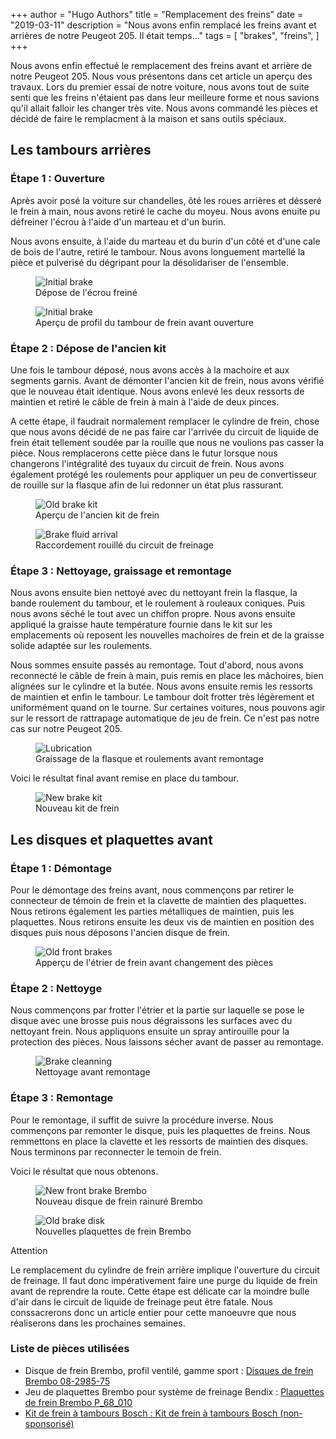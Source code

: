 +++
author = "Hugo Authors"
title = "Remplacement des freins"
date = "2019-03-11"
description = "Nous avons enfin remplacé les freins avant et arrières de notre Peugeot 205. Il était temps..."
tags = [
    "brakes",
    "freins",
]
+++

Nous avons enfin effectué le remplacement des freins avant et arrière de notre Peugeot 205. Nous vous présentons dans cet article un aperçu des travaux. Lors du premier essai de notre voiture, nous avons tout de suite senti que les freins n'étaient pas dans leur meilleure forme et nous savions qu'il allait falloir les changer très vite. Nous avons commandé les pièces et décidé de faire le remplacment à la maison et sans outils spéciaux.

## Les tambours arrières
### Étape 1 : Ouverture
Après avoir posé la voiture sur chandelles, ôté les roues arrières et désseré le frein à main, nous avons retiré le cache du moyeu. Nous avons enuite pu défreiner l'écrou à l'aide d'un marteau et d'un burin.

Nous avons ensuite, à l'aide du marteau et du burin d'un côté et d'une cale de bois de l'autre, retiré le tambour. Nous avons longuement martellé la pièce et pulverisé du dégripant pour la désolidariser de l'ensemble.

<figure>
    <img src="/images/brakes-replacement/1.jpg" alt="Initial brake">
    <figcaption>Dépose de  l'écrou freiné</figcaption>
</figure>

<figure>
  <img src="/images/brakes-replacement/2.jpg" alt="Initial brake">
  <figcaption>Aperçu de profil du tambour de frein avant ouverture</figcaption>
</figure>

### Étape 2 : Dépose de l'ancien kit
Une fois le tambour déposé, nous avons accès à la machoire et aux segments garnis. Avant de démonter l'ancien kit de frein, nous avons vérifié que le nouveau était identique. Nous avons enlevé les deux ressorts de maintien et retiré le câble de frein à main à l'aide de deux pinces.

A cette étape, il faudrait normalement remplacer le cylindre de frein, chose que nous avons décidé de ne pas faire car l'arrivée du circuit de liquide de frein était tellement soudée par la rouille que nous ne voulions pas casser la pièce. Nous remplacerons cette pièce dans le futur lorsque nous changerons l'intégralité des tuyaux du circuit de frein. Nous avons également protégé les roulements pour appliquer un peu de convertisseur de rouille sur la flasque afin de lui redonner un état plus rassurant.

<figure>
    <img src="/images/brakes-replacement/3.jpg" alt="Old brake kit">
    <figcaption>Aperçu de l'ancien kit de frein</figcaption>
</figure>
<figure>
  <img src="/images/brakes-replacement/4.jpg" alt="Brake fluid arrival">
  <figcaption>Raccordement rouillé du circuit de freinage</figcaption>
</figure>

### Étape 3 : Nettoyage, graissage et remontage
Nous avons ensuite bien nettoyé avec du nettoyant frein la flasque, la bande roulement du tambour, et le roulement à rouleaux coniques. Puis nous avons séché le tout avec un chiffon propre. Nous avons ensuite appliqué la graisse haute température fournie dans le kit sur les emplacements où reposent les nouvelles machoires de frein et de la graisse solide adaptée sur les roulements.

Nous sommes ensuite passés au remontage. Tout d'abord, nous avons reconnecté le câble de frein à main, puis remis en place les mâchoires, bien alignées sur le cylindre et la butée. Nous avons ensuite remis les ressorts de maintien et enfin le tambour. Le tambour doit frotter très légèrement et uniformément quand on le tourne. Sur certaines voitures, nous pouvons agir sur le ressort de rattrapage automatique de jeu de frein. Ce n'est pas notre cas sur notre Peugeot 205.

<figure>
    <img src="/images/brakes-replacement/5.jpg" alt="Lubrication">
    <figcaption>Graissage de la flasque et roulements avant remontage</figcaption>
</figure>

Voici le résultat final avant remise en place du tambour.
<figure>
    <img src="/images/brakes-replacement/6.jpg" alt="New brake kit">
    <figcaption>Nouveau kit de frein</figcaption>
</figure>

## Les disques et plaquettes avant
### Étape 1 : Démontage
Pour le démontage des freins avant, nous commençons par retirer le connecteur de témoin de frein et la clavette de maintien des plaquettes. Nous retirons également les parties métalliques de maintien, puis les plaquettes. Nous retirons ensuite les deux vis de maintien en position des disques puis nous déposons l'ancien disque de frein.
<figure>
    <img src="/images/brakes-replacement/7.jpg" alt="Old front brakes">
    <figcaption>Apperçu de l'étrier de frein avant changement des pièces</figcaption>
</figure>

### Étape 2 : Nettoyge
Nous commençons par frotter l'étrier et la partie sur laquelle se pose le disque avec une brosse puis nous dégraissons les surfaces avec du nettoyant frein. Nous appliquons ensuite un spray antirouille pour la protection des pièces. Nous laissons sécher avant de passer au remontage.
<figure>
    <img src="/images/brakes-replacement/9.jpg" alt="Brake cleanning">
    <figcaption>Nettoyage avant remontage</figcaption>
</figure>

### Étape 3 : Remontage
Pour le remontage, il suffit de suivre la procédure inverse. Nous commençons par remonter le disque, puis les plaquettes de freins. Nous remmettons en place la clavette et les ressorts de maintien des disques. Nous terminons par reconnecter le temoin de frein.

Voici le résultat que nous obtenons.
<figure>
    <img src="/images/brakes-replacement/10.jpg" alt="New front brake Brembo">
    <figcaption>Nouveau disque de frein rainuré Brembo</figcaption>
</figure>
<figure>
    <img src="/images/brakes-replacement/11.jpg" alt="Old brake disk">
    <figcaption>Nouvelles plaquettes de frein Brembo</figcaption>
</figure>
Attention

Le remplacement du cylindre de frein arrière implique l'ouverture du circuit de freinage. Il faut donc impérativement faire une purge du liquide de frein avant de reprendre la route. Cette étape est délicate car la moindre bulle d'air dans le circuit de liquide de freinage peut être fatale. Nous conssacrerons donc un article entier pour cette manoeuvre que nous réaliserons dans les prochaines semaines.

### Liste de pièces utilisées

- Disque de frein Brembo, profil ventilé, gamme sport : <a target="_blank" href="https://www.bremboparts.com/europe/fr/catalogue/disc/08-2985-75">Disques de frein Brembo 08-2985-75</a>
- Jeu de plaquettes Brembo pour système de freinage Bendix : <a target="_blank" href="https://www.bremboparts.com/europe/fr/catalogue/pad/P_68_010">Plaquettes de frein Brembo P_68_010
- Kit de frein à tambours Bosch : <a target="_blank" href="https://www.oscaro.com/kit-de-freins-a-tambours-bosch-0-204-114-063-13051-3859-p#">Kit de frein à tambours Bosch (non-sponsorisé)
